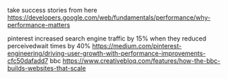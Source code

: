 take success stories from here https://developers.google.com/web/fundamentals/performance/why-performance-matters

pinterest increased search engine traffic by 15% when they reduced perceivedwait times by 40% https://medium.com/pinterest-engineering/driving-user-growth-with-performance-improvements-cfc50dafadd7
bbc https://www.creativebloq.com/features/how-the-bbc-builds-websites-that-scale
